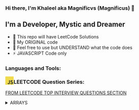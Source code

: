 ### Hi there, I'm Khaleel aka Magnificvs (Magnificus) 👋


## I'm a Developer, Mystic and Dreamer

- 🔭 This repo will have LeetCode Solutions
- 🌱 My ORIGINAL code
- 🥅 Feel free to use but UNDERSTAND what the code does
- ⚡ JAVASCRIPT Code only

### Languages and Tools:

<img align="left" alt="JavaScript" width="26px" src="res/javascript.png" />


### LEETCODE Question Series:

[FROM LEETCODE TOP INTERVIEW QUESTIONS SECTION](https://leetcode.com/explore/featured/card/top-interview-questions-easy/)

<details>
  <summary>ARRAYS</summary>
  
<!--START_SECTION:activity-->

1. ❗️ Remove Duplicates From Sorted Array [HERE](Arrays/removeDuplicates.js)
2. ❗️ Best Time to Buy and Sell Stock II [HERE](Arrays/maxProfit.js)
3. ❗️ Rotate Array [HERE](Arrays/rotate.js)
4. ❗️ Contains Duplicate [HERE](Arrays/containsDuplicate.js)
5. ❗️ Single Number [HERE](Arrays/singleNumber.js)

<!--END_SECTION:activity-->

</details>
